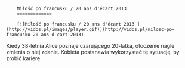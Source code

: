 
        Miłość po francusku / 20 ans d'écart 2013 
        =============
        
        [![Miłość po francusku / 20 ans d'écart 2013 ](http://vidos.pl/images/player.gif)](http://vidos.pl/milosc-po-francusku-20-ans-d-cart-2013)
        
        
 Kiedy 38-letnia Alice poznaje czarującego 20-latka, otoczenie nagle zmienia o niej zdanie. Kobieta postanawia wykorzystać tę sytuację, by zrobić karierę. 
    